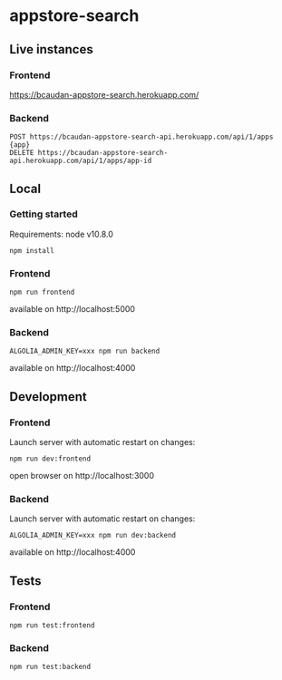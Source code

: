 # appstore-search

## Live instances

### Frontend

https://bcaudan-appstore-search.herokuapp.com/

### Backend

    POST https://bcaudan-appstore-search-api.herokuapp.com/api/1/apps {app}
    DELETE https://bcaudan-appstore-search-api.herokuapp.com/api/1/apps/app-id

## Local

### Getting started

Requirements: node v10.8.0

    npm install
    
### Frontend

    npm run frontend
    
available on http://localhost:5000    


### Backend

    ALGOLIA_ADMIN_KEY=xxx npm run backend
    
available on http://localhost:4000    

## Development

### Frontend

Launch server with automatic restart on changes:

    npm run dev:frontend

open browser on http://localhost:3000

### Backend

Launch server with automatic restart on changes:

    ALGOLIA_ADMIN_KEY=xxx npm run dev:backend

available on http://localhost:4000

## Tests

### Frontend

    npm run test:frontend

### Backend

    npm run test:backend

